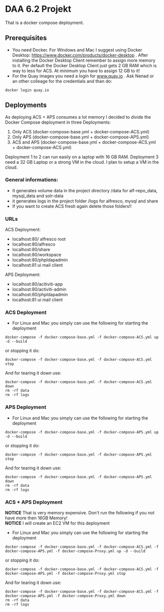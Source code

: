 # DAA 6.2 Projekt
That is a docker compose deployment.

## Prerequisites
* You need Docker. For Windows and Mac I suggest using Docker Desktop: https://www.docker.com/products/docker-desktop . After installing the Docker Desktop Client remember to assign more memory to it. Per default the Docker Desktop Client just gets 2 GB RAM which is way to less for ACS. At minimum you have to assign 12 GB to it!
* For the Quay images you need a login for www.quay.io . Ask Nenad or an other colleage for the credentials and than do:

```
docker login quay.io
```

## Deployments
As deploying ACS + APS consumes a lot memory I decided to divide the Docker Compose deployment in three Deployments:

1) Only ACS (docker-compose-base.yml + docker-compose-ACS.yml)
2) Only APS (docker-compose-base.yml + docker-compose-APS.yml)
3) ACS and APS (docker-compose-base.yml + docker-compose-ACS.yml + docker-compose-ACS.yml)

Deployment 1 to 2 can run easily on a laptop with 16 GB RAM. Deployment 3 need a 32 GB Laptop or a strong VM in the cloud. I plan to setup a VM in the cloud.

### General informations:
* It generates volume data in the project directory /data for alf-repo_data, mysql_data and solr-data
* it generates logs in the project folder /logs for alfresco, mysql and share
* If you want to create ACS fresh again delete those folders!!

### URLs
ACS Deployment:
* localhost:80/ alfresco root
* localhost:80/alfresco
* localhost:80/share
* localhost:80/workspace
* localhost:80/phpldapadmin
* localhost:81 ui mail client

APS Deployment:
* localhost:80/acitiviti-app
* localhost:80/activiti-admin
* localhost:80/phpldapadmin
* localhost:81 ui mail client

### ACS Deployment
* For Linux and Mac you simply can use the following for starting the deployment
```
docker-compose -f docker-compose-base.yml -f docker-compose-ACS.yml up -d --build
```

or stopping it do:

```
docker-compose -f docker-compose-base.yml -f docker-compose-ACS.yml stop
```

And for tearing it down use:

```
docker-compose -f docker-compose-base.yml -f docker-compose-ACS.yml down
rm -rf data
rm -rf logs
```

### APS Deployment
* For Linux and Mac you simply can use the following for starting the deployment
```
docker-compose -f docker-compose-base.yml -f docker-compose-APS.yml up -d --build
```

or stopping it do:

```
docker-compose -f docker-compose-base.yml -f docker-compose-APS.yml stop
```

And for tearing it down use:

```
docker-compose -f docker-compose-base.yml -f docker-compose-APS.yml down
rm -rf data
rm -rf logs
```

### ACS + APS Deployment
**NOTICE** That is very memory expensive. Don't run the following if you not have more then 16GB Memory! \
**NOTICE** I will create an EC2 VM for this deployment

* For Linux and Mac you simply can use the following for starting the deployment
```
docker-compose -f docker-compose-base.yml -f docker-compose-ACS.yml -f docker-compose-APS.yml -f docker-compose-Proxy.yml up -d --build
```

or stopping it do:

```
docker-compose -f docker-compose-base.yml -f docker-compose-ACS.yml -f docker-compose-APS.yml -f docker-compose-Proxy.yml stop
```

And for tearing it down use:

```
docker-compose -f docker-compose-base.yml -f docker-compose-ACS.yml -f docker-compose-APS.yml -f docker-compose-Proxy.yml down
rm -rf data
rm -rf logs
```


<!-- * Windows User
For starting the backend you need to know your ip address and than do:

```
.\start.sh -wp -wt 0
```

for stopping it do:

```
docker-compose stop
```

for tearing it down do:

```
.\start.sh -d
``` -->